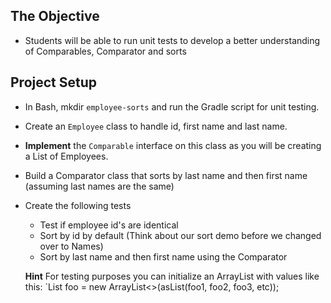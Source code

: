 ## The Objective
- Students will be able to run unit tests to develop a better understanding of Comparables, Comparator and sorts

## Project Setup
- In Bash, mkdir `employee-sorts` and run the Gradle script for unit testing.
- Create an `Employee` class to handle id, first name and last name.
- **Implement** the `Comparable` interface on this class as you will be creating a List of Employees.
- Build a Comparator class that sorts by last name and then first name (assuming last names are the same)
- Create the following tests
  - Test if employee id's are identical
  - Sort by id by default (Think about our sort demo before we changed over to Names)
  - Sort by last name and then first name using the Comparator
  
  **Hint** For testing purposes you can initialize an ArrayList with values like this:
  `List<ClassName> foo = new ArrayList<>(asList(foo1, foo2, foo3, etc));
